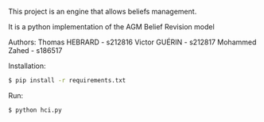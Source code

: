 This project is an engine that allows beliefs management.

It is a python implementation of the AGM Belief Revision model

Authors: 
    Thomas HEBRARD - s212816
    Victor GUÉRIN - s212817
    Mohammed Zahed - s186517


Installation: 

```bash
$ pip install -r requirements.txt
```

Run:

```
$ python hci.py


```
